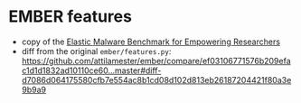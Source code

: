 # EMBER features

* copy of the [Elastic Malware Benchmark for Empowering Researchers](https://github.com/elastic/ember/blob/master/ember/features.py)
* diff from the original `ember/features.py`:
https://github.com/attilamester/ember/compare/ef03106771576b209efac1d1d1832ad10110ce60...master#diff-d7086d064175580cfb7e554ac8b1cd08d102d813eb26187204421f80a3e9b9a9